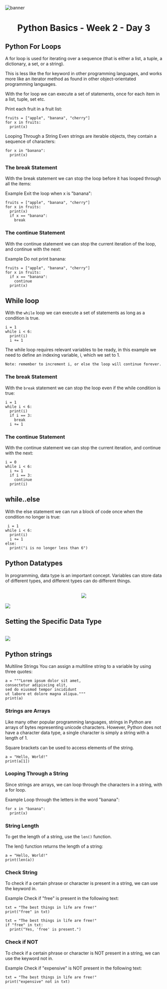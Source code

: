 ![banner](https://user-images.githubusercontent.com/55238388/111981947-5f62d080-8b2e-11eb-98a8-e463fddf7a23.jpg)

<h1 align="center">Python Basics - Week 2 - Day 3</h1>

## Python For Loops

A for loop is used for iterating over a sequence (that is either a list, a tuple, a dictionary, a set, or a string).

This is less like the for keyword in other programming languages, and works more like an iterator method as found in other object-orientated programming languages.

With the for loop we can execute a set of statements, once for each item in a list, tuple, set etc.

Print each fruit in a fruit list:

```
fruits = ["apple", "banana", "cherry"]
for x in fruits:
  print(x)
```

Looping Through a String
Even strings are iterable objects, they contain a sequence of characters:

```
for x in "banana":
  print(x)
```

### The break Statement

With the break statement we can stop the loop before it has looped through all the items:

Example
Exit the loop when x is "banana":

```
fruits = ["apple", "banana", "cherry"]
for x in fruits:
  print(x)
  if x == "banana":
    break
```

### The continue Statement
With the continue statement we can stop the current iteration of the loop, and continue with the next:

Example
Do not print banana:

```
fruits = ["apple", "banana", "cherry"]
for x in fruits:
  if x == "banana":
    continue
  print(x)
```

## While loop

With the ```while``` loop we can execute a set of statements as long as a condition is true.

```
i = 1
while i < 6:
  print(i)
  i += 1
```
The while loop requires relevant variables to be ready, in this example we need to define an indexing variable, i, which we set to 1.

``` Note: remember to increment i, or else the loop will continue forever. ```

### The break Statement

With the ```break``` statement we can stop the loop even if the while condition is true:

```
i = 1
while i < 6:
  print(i)
  if i == 3:
    break
  i += 1
```

### The continue Statement

With the continue statement we can stop the current iteration, and continue with the next:

```
i = 0
while i < 6:
  i += 1
  if i == 3:
    continue
  print(i)
```

## while..else

 With the else statement we can run a block of code once when the condition no longer is true:

```
 i = 1
while i < 6:
  print(i)
  i += 1
else:
  print("i is no longer less than 6")
```

## Python Datatypes

In programming, data type is an important concept. Variables can store data of different types, and different types can do different things.


<br>

<div align="center">
<img src="https://static.javatpoint.com/python/images/python-data-types.png"/>
</div>
<br>
<img src="datatypes.PNG"/>
<br>

## Setting the Specific Data Type

<br>
<img src="datatype2.PNG"/>

## Python strings

Multiline Strings
You can assign a multiline string to a variable by using three quotes:

```
a = """Lorem ipsum dolor sit amet,
consectetur adipiscing elit,
sed do eiusmod tempor incididunt
ut labore et dolore magna aliqua."""
print(a)
```

### Strings are Arrays

Like many other popular programming languages, strings in Python are arrays of bytes representing unicode characters. However, Python does not have a character data type, a single character is simply a string with a length of 1.

Square brackets can be used to access elements of the string.

```
a = "Hello, World!"
print(a[1])
```

### Looping Through a String

Since strings are arrays, we can loop through the characters in a string, with a for loop.

Example
Loop through the letters in the word "banana":

```
for x in "banana":
  print(x)
```

### String Length

To get the length of a string, use the ```len()``` function.

The len() function returns the length of a string:

```
a = "Hello, World!"
print(len(a))
```

### Check String

To check if a certain phrase or character is present in a string, we can use the keyword in.

Example
Check if "free" is present in the following text:

```
txt = "The best things in life are free!"
print("free" in txt)
```

```
txt = "The best things in life are free!"
if "free" in txt:
  print("Yes, 'free' is present.")
```

### Check if NOT
To check if a certain phrase or character is NOT present in a string, we can use the keyword not in.

Example
Check if "expensive" is NOT present in the following text:

```
txt = "The best things in life are free!"
print("expensive" not in txt)
```

